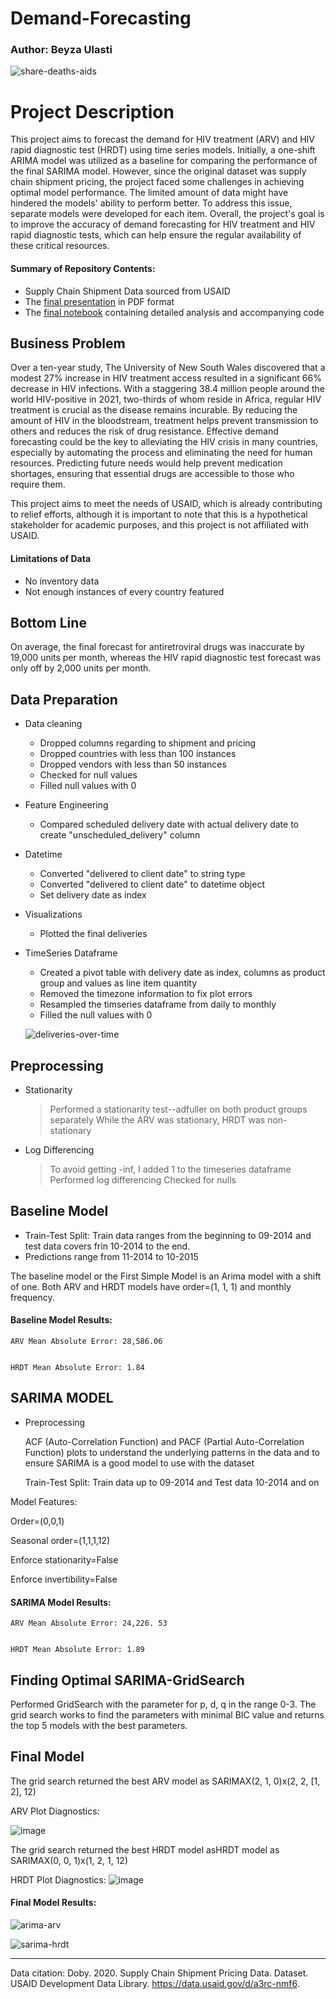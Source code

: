 # Demand-Forecasting
### Author: Beyza Ulasti


![share-deaths-aids](https://user-images.githubusercontent.com/122234730/233189009-f53a641e-b855-4c32-86eb-bfe3e63f0259.png)


# Project Description
This project aims to forecast the demand for HIV treatment (ARV) and HIV rapid diagnostic test (HRDT) using time series models. Initially, a one-shift ARIMA model was utilized as a baseline for comparing the performance of the final SARIMA model. However, since the original dataset was supply chain shipment pricing, the project faced some challenges in achieving optimal model performance. The limited amount of data might have hindered the models' ability to perform better. To address this issue, separate models were developed for each item. Overall, the project's goal is to improve the accuracy of demand forecasting for HIV treatment and HIV rapid diagnostic tests, which can help ensure the regular availability of these critical resources.




#### Summary of Repository Contents:
* Supply Chain Shipment Data sourced from USAID
* The [final presentation](Presentation.pdf) in PDF format
* The [final notebook](FinalNotebook.ipynb) containing detailed analysis and accompanying code


## Business Problem
Over a ten-year study, The University of New South Wales discovered that a modest 27% increase in HIV treatment access resulted in a significant 66% decrease in HIV infections. With a staggering 38.4 million people around the world HIV-positive in 2021, two-thirds of whom reside in Africa, regular HIV treatment is crucial as the disease remains incurable. By reducing the amount of HIV in the bloodstream, treatment helps prevent transmission to others and reduces the risk of drug resistance. Effective demand forecasting could be the key to alleviating the HIV crisis in many countries, especially by automating the process and eliminating the need for human resources. Predicting future needs would help prevent medication shortages, ensuring that essential drugs are accessible to those who require them.

This project aims to meet the needs of USAID, which is already contributing to relief efforts, although it is important to note that this is a hypothetical stakeholder for academic purposes, and this project is not affiliated with USAID.


#### Limitations of Data

* No inventory data
* Not enough instances of every country featured


## Bottom Line

On average, the final forecast for antiretroviral drugs was inaccurate by 19,000 units per month, whereas the HIV rapid diagnostic test forecast was only off by 2,000 units per month.


## Data Preparation

* Data cleaning 
    * Dropped columns regarding to shipment and pricing
    * Dropped countries with less than 100 instances
    * Dropped vendors with less than 50 instances
    * Checked for null values
    * Filled null values with 0
* Feature Engineering
    * Compared scheduled delivery date with actual delivery date to create "unscheduled_delivery" column
* Datetime
    * Converted "delivered to client date" to string type
    * Converted "delivered to client date" to datetime object 
    * Set delivery date as index
* Visualizations
    * Plotted the final deliveries

* TimeSeries Dataframe
    * Created a pivot table with delivery date as index, columns as product group and values as line item quantity
    * Removed the timezone information to fix plot errors
    * Resampled the timseries dataframe from daily to monthly
    * Filled the null values with 0
    
    ![deliveries-over-time](https://user-images.githubusercontent.com/122234730/233246784-b62136ed-3777-4ce5-933b-d7ea24ec0071.png)

    
## Preprocessing
 * Stationarity
    > Performed a stationarity test--adfuller on both product groups separately 
    > While the ARV was stationary, HRDT was non-stationary
 * Log Differencing
    > To avoid getting -inf, I added 1 to the timeseries dataframe
    > Performed log differencing
    > Checked for nulls
    

## Baseline Model
  * Train-Test Split: Train data ranges from the beginning to 09-2014 and test data covers frin 10-2014 to the end.
  * Predictions range from 11-2014 to 10-2015
  
  
  
 The baseline model or the First Simple Model is an Arima model with a shift of one. Both ARV and HRDT models have order=(1, 1, 1) and monthly frequency. 
 
 #### Baseline Model Results:
 
    ARV Mean Absolute Error: 28,586.06
    
    
    HRDT Mean Absolute Error: 1.84






## SARIMA MODEL

  * Preprocessing
  
    ACF (Auto-Correlation Function) and PACF (Partial Auto-Correlation Function) plots to understand the underlying patterns in the data and to ensure SARIMA is a good model to use with the dataset 
    
    Train-Test Split: Train data up to 09-2014 and Test data 10-2014 and on
    
Model Features:

   Order=(0,0,1)
   
   Seasonal order=(1,1,1,12)
   
   Enforce stationarity=False
   
   Enforce invertibility=False

 #### SARIMA Model Results:
 
    ARV Mean Absolute Error: 24,226. 53
    
    
    HRDT Mean Absolute Error: 1.89




  
  

## Finding Optimal SARIMA-GridSearch

Performed GridSearch with the parameter for  p, d, q in the range 0-3. The grid search works to find the parameters with minimal BIC value and returns the top 5 models with the best parameters.



## Final Model

The grid search returned the best ARV model as SARIMAX(2, 1, 0)x(2, 2, [1, 2], 12)  

ARV Plot Diagnostics:

![image](https://user-images.githubusercontent.com/122234730/233245294-3c3cfb0d-6428-417c-aede-2383c517b488.png)


The grid search returned the best HRDT model asHRDT model as SARIMAX(0, 0, 1)x(1, 2, 1, 12) 

HRDT Plot Diagnostics:
![image](https://user-images.githubusercontent.com/122234730/233245605-5ecaa23b-b804-4309-96fc-6f3e18acd981.png)



#### Final Model Results:

![arima-arv](https://user-images.githubusercontent.com/122234730/233246636-7e9b2b2f-e644-45c0-9104-9909fa133616.png)



![sarima-hrdt](https://user-images.githubusercontent.com/122234730/233246694-02ac2a26-4b00-4ee7-ad6c-4b37bfa16dd4.png)






--------------
Data citation: Doby. 2020. Supply Chain Shipment Pricing Data. Dataset. USAID Development Data Library. https://data.usaid.gov/d/a3rc-nmf6.
